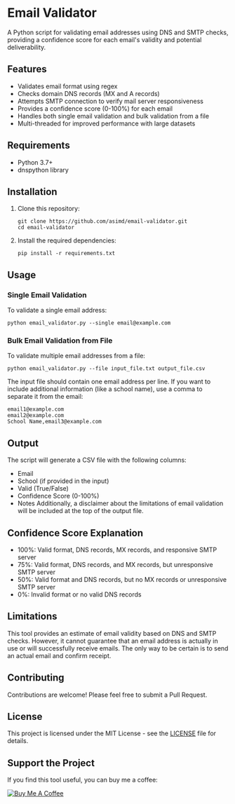 # Email Validator
A Python script for validating email addresses using DNS and SMTP checks, providing a confidence score for each email's validity and potential deliverability.

## Features
- Validates email format using regex
- Checks domain DNS records (MX and A records)
- Attempts SMTP connection to verify mail server responsiveness
- Provides a confidence score (0-100%) for each email
- Handles both single email validation and bulk validation from a file
- Multi-threaded for improved performance with large datasets

## Requirements
- Python 3.7+
- dnspython library

## Installation
1. Clone this repository:
   ```
   git clone https://github.com/asimd/email-validator.git
   cd email-validator
   ```
2. Install the required dependencies:
   ```
   pip install -r requirements.txt
   ```

## Usage
### Single Email Validation
To validate a single email address:
```
python email_validator.py --single email@example.com
```

### Bulk Email Validation from File
To validate multiple email addresses from a file:
```
python email_validator.py --file input_file.txt output_file.csv
```
The input file should contain one email address per line. If you want to include additional information (like a school name), use a comma to separate it from the email:
```
email1@example.com
email2@example.com
School Name,email3@example.com
```

## Output
The script will generate a CSV file with the following columns:
- Email
- School (if provided in the input)
- Valid (True/False)
- Confidence Score (0-100%)
- Notes
Additionally, a disclaimer about the limitations of email validation will be included at the top of the output file.

## Confidence Score Explanation
- 100%: Valid format, DNS records, MX records, and responsive SMTP server
- 75%: Valid format, DNS records, and MX records, but unresponsive SMTP server
- 50%: Valid format and DNS records, but no MX records or unresponsive SMTP server
- 0%: Invalid format or no valid DNS records

## Limitations
This tool provides an estimate of email validity based on DNS and SMTP checks. However, it cannot guarantee that an email address is actually in use or will successfully receive emails. The only way to be certain is to send an actual email and confirm receipt.

## Contributing
Contributions are welcome! Please feel free to submit a Pull Request.

## License
This project is licensed under the MIT License - see the [LICENSE](LICENSE) file for details.

## Support the Project
If you find this tool useful, you can buy me a coffee:

[![Buy Me A Coffee](https://www.buymeacoffee.com/assets/img/custom_images/orange_img.png)](https://buymeacoffee.com/asimd)